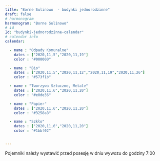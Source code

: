 ```yaml
---
title: "Borne Sulinowo  - budynki jednorodzinne"
draft: false
# harmonogram
harmonogram: "Borne Sulinowo"
# id
Id: "budynki-jednorodzinne-calendar"
# calendar info
calendar:

  - name : "Odpady Komunalne"
    dates : ["2020,11,5","2020,11,19"]
    color : "#000000"

  - name : "Bio"
    dates : ["2020,11,5","2020,11,12","2020,11,19","2020,11,26"]
    color : "#573f1b"

  - name : "Tworzywa Sztuczne, Metale"
    dates : ["2020,11,6","2020,11,20"]
    color : "#e0de36"

  - name : "Papier"
    dates : ["2020,11,6","2020,11,20"]
    color : "#3258a8"

  - name : "Szkło"
    dates : ["2020,11,6","2020,11,20"]
    color : "#1bbf02"


---
```


Pojemniki należy wystawić przed posesję w dniu wywozu do godziny 7:00